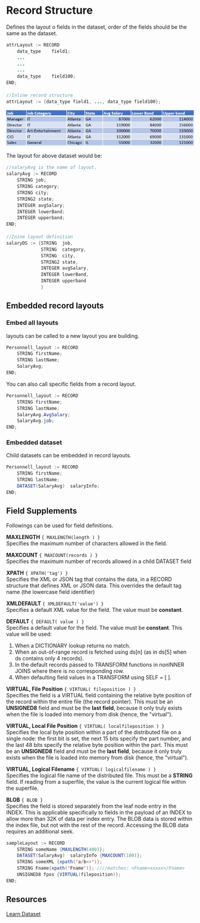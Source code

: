 # Record Structure

Defines the layout o fields in the dataset, order of the fields should be the same as the dataset.

```java
attrLayout := RECORD
    data_type    field1;
    ...
    ...
    ...
    data_type    field100;
END;

//Inline record structure
attrLayout := {data_type field1, ..., data_type field100};
```

![record set example](./Images/RecordLayout.JPG)

The layout for above dataset would be:

```java
//salaryAvg is the name of layout.
salaryAvg := RECORD
    STRING job;
    STRING category;
    STRING city;
    STRING2 state;
    INTEGER avgSalary;
    INTEGER lowerBand;
    INTEGER upperband;
END;

//Inine layout definition
salaryDS := {STRING  job,
             STRING  category,
             STRING  city,
             STRING2 state,
             INTEGER avgSalary,
             INTEGER lowerBand,
             INTEGER upperband
             }
```

## Embedded record layouts

### Embed all layouts

layouts can be called to a new layout you are building.

```java
Personnell_layout := RECORD
    STRING firstName;
    STRING lastName;
    SalaryAvg;
END;
```

You can also call specific fields from a record layout.

```java
Personnell_layout := RECORD
    STRING firstName;
    STRING lastName;
    SalaryAvg.AvgSalary;
    SalaryAvg.job;
END;
```

### Embedded dataset

Child datasets can be embedded in record layouts.

```java
Personnell_layout := RECORD
    STRING firstName;
    STRING lastName;
    DATASET(SalaryAvg)  salaryInfo;
END;
```

## Field Supplements

Followings can be used for field definitions.

**MAXLENGTH**
`{ MAXLENGTH(length ) }`\
Specifies the maximum number of characters allowed in the field.

**MAXCOUNT**
`{ MAXCOUNT(records ) }`\
Specifies the maximum number of records allowed in a child
DATASET field

**XPATH**
`{ XPATH('tag') }` \
Specifies the XML or JSON tag that contains the data, in a
RECORD structure that defines XML or JSON data. This overrides the default tag name (the lowercase field identifier)

**XMLDEFAULT**
`{ XMLDEFAULT('value') }`\
Specifies a default XML value for the field. The value must be
**constant**.

**DEFAULT**
`{ DEFAULT( value ) }`\
Specifies a default value for the field. The value must be **constant**.
This value will be used:

1. When a DICTIONARY lookup returns no match.
2. When an out-of-range record is fetched using ds[n] (as in ds[5]
   when ds contains only 4 records).
3. In the default records passed to TRANSFORM functions in nonINNER JOINS where there is no corresponding row.
4. When defaulting field values in a TRANSFORM using SELF
   = [ ].

**VIRTUAL, File Position**
`{ VIRTUAL( fileposition ) }`\
Specifies the field is a VIRTUAL field containing the relative byte
position of the record within the entire file (the record pointer).
This must be an **UNSIGNED8** field and must be the **last field**, because it only truly exists when the file is loaded into memory from
disk (hence, the "virtual").

**VIRTUAL, Local File Position**
`{ VIRTUAL( localfileposition ) }`\
Specifies the local byte position within a part of the distributed file on a single node: the first bit is set, the next 15 bits specify the
part number, and the last 48 bits specify the relative byte position
within the part. This must be an **UNSIGNED8** field and must be
the **last field**, because it only truly exists when the file is loaded
into memory from disk (hence, the "virtual").

**VIRTUAL, Logical Filename**
`{ VIRTUAL( logicalfilename ) }`\
Specifies the logical file name of the distributed file. This must be
a **STRING** field. If reading from a superfile, the value is the current
logical file within the superfile.

**BLOB**
`{ BLOB }`\
Specifies the field is stored separately from the leaf node entry in
the INDEX. This is applicable specifically to fields in the payload
of an INDEX to allow more than 32K of data per index entry. The
BLOB data is stored within the index file, but not with the rest of
the record. Accessing the BLOB data requires an additional seek.

```java
sampleLayout := RECORD
    STRING someName {MAXLENGTH(400)};
    DATASET(SalaryAvg)  salaryInfo {MAXCOUNT(100)};
    STRING someXML {xpath('a/b<>')};
    STRING Fname{xpath('Fname')}; ////matches: <Fname>xxxxx</Fname>
    UNSIGNED8 fpos {VIRTUAL(fileposition)};
END;

```

## Resources

[Learn Dataset](./dataset.md)
